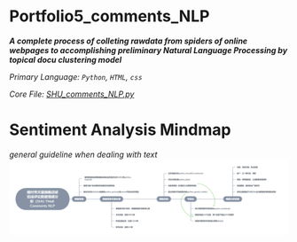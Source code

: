 # Portfolio5_comments_NLP
_**A complete process of colleting rawdata from spiders of online webpages to accomplishing preliminary Natural Language Processing by topical docu clustering model**_

_Primary Language: `Python`, `HTML`, `css`_

_Core File: [SHU_comments_NLP.py](Portfolio5_comments_NLP/thesis_project/SHU_comments_NLP.py)_

# Sentiment Analysis Mindmap
_general guideline when dealing with text_
![mindmap](./thesis_project/sentiment_analysis_mindmap.png)
